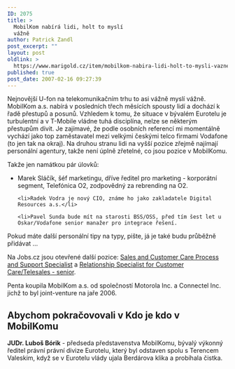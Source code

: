 ```yaml
---
ID: 2075
title: >
  MobilKom nabírá lidi, holt to myslí
  vážně
author: Patrick Zandl
post_excerpt: ""
layout: post
oldlink: >
  https://www.marigold.cz/item/mobilkom-nabira-lidi-holt-to-mysli-vazne
published: true
post_date: 2007-02-16 09:27:39
---
```

<texy>Nejnovější U-fon na telekomunikačním trhu to asi vážně myslí vážně. MobilKom a.s. nabírá v posledních třech měsících spousty lidí a dochází k řadě přestupů a posunů. Vzhledem k tomu, že situace v bývalém Eurotelu je turbulentní a v T-Mobile vládne tuhá disciplína, nelze se některým přestupům divit. Je zajímavé, že podle osobních referencí mi momentálně vychází jako top zaměstavatel mezi velkými českými telco firmami Vodafone (to jen tak na okraj). Na druhou stranu lidi na vyšší pozice zřejmě najímají personální agentury, takže není úplně zřetelné, co jsou pozice v MobilKomu. 

Takže jen namátkou pár úlovků:

<ul>
	<li>Marek Sláčík, šéf marketingu, dříve ředitel pro marketing - korporátní segment, Telefónica O2, zodpovědný za rebrending na O2. </li>

	<li>Radek Vodra je nový CIO, známe ho jako zakladatele Digital Resources a.s.</li>

	<li>Pavel Sunda bude mít na starosti BSS/OSS, před tím šest let u Oskar/Vodafone senior manažer pro integrace řešení.
</li></ul>

Pokud máte další personální tipy na typy, pište, já je také budu průběžně přidávat ... 

Na Jobs.cz jsou otevřené další pozice: <a href="http://www.jobs.cz/vpv/pd.php?id=16254886&vpv=1&brand=jobs.cz">Sales and Customer Care Process and Support Specialist</a> a <a href="http://www.jobs.cz/vpv/pd.php?id=16206040&vpv=1&brand=jobs.cz">Relationship Specialist for Customer Care/Telesales - senior</a>. 

Penta koupila MobilKom a.s. od společností Motorola Inc. a Connectel Inc. jichž to byl joint-venture na jaře 2006. 

<h2>Abychom pokračovovali v Kdo je kdo v MobilKomu</h2>

<strong>JUDr. Luboš Bórik</strong> - předseda představenstva MobilKomu, bývalý výkonný ředitel právní právní divize Eurotelu, který byl odstaven spolu s Terencem Valeskim, když se v Eurotelu vlády ujala Berdárova klika a probíhala čistka.